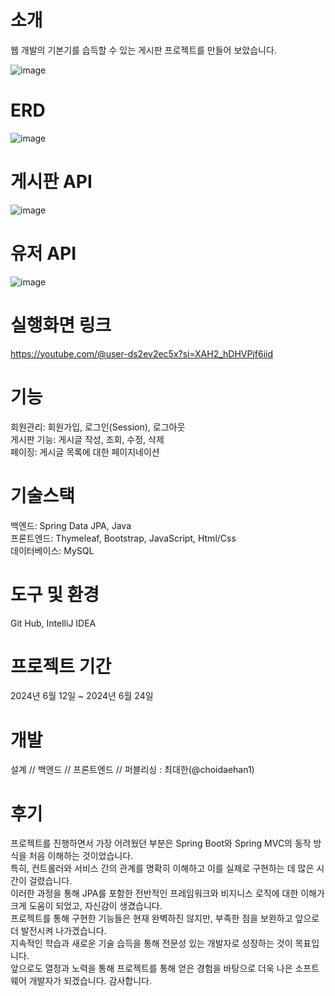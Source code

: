 # 소개
웹 개발의 기본기를 습득할 수 있는 게시판 프로젝트를 만들어 보았습니다.  <br>

![image](https://github.com/choidaehan1/Jpa-Board-Project/assets/155132549/37bd5c68-368d-4ee8-b0da-db5d6c32fac1) <br>
# ERD
![image](https://github.com/choidaehan1/Jpa-Board-Project/assets/155132549/543d3eac-d410-494a-8030-bf2506d6fd73)

# 게시판 API
![image](https://github.com/choidaehan1/Jpa-Board-Project/assets/155132549/87b24c5b-ce78-4ea1-852e-b9cd352b1a04)<br>

# 유저 API
![image](https://github.com/choidaehan1/Jpa-Board-Project/assets/155132549/a20c821c-0268-42df-a084-52edbe20b3ca)

# 실행화면 링크
https://youtube.com/@user-ds2ev2ec5x?si=XAH2_hDHVPjf6iid


# 기능
회원관리: 회원가입, 로그인(Session), 로그아웃 <br>
게시판 기능: 게시글 작성, 조회, 수정, 삭제 <br>
페이징: 게시글 목록에 대한 페이지네이션 

# 기술스택
백엔드: Spring Data JPA, Java <br>
프론트엔드: Thymeleaf, Bootstrap, JavaScript, Html/Css <br>
데이터베이스: MySQL

# 도구 및 환경 
Git Hub, IntelliJ IDEA

# 프로젝트 기간
2024년 6월 12일 ~ 2024년 6월 24일

# 개발
설계 // 백엔드 // 프론트엔드 // 퍼블리싱 : 최대한(@choidaehan1) <br>

# 후기
프로젝트를 진행하면서 가장 어려웠던 부분은 Spring Boot와 Spring MVC의 동작 방식을 처음 이해하는 것이었습니다.  <br> 
특히, 컨트롤러와 서비스 간의 관계를 명확히 이해하고 이를 실제로 구현하는 데 많은 시간이 걸렸습니다.  <br> 
이러한 과정을 통해 JPA를 포함한 전반적인 프레임워크와 비지니스 로직에 대한 이해가 크게 도움이 되었고, 자신감이 생겼습니다.  <br> 
프로젝트를 통해 구현한 기능들은 현재 완벽하진 않지만, 부족한 점을 보완하고 앞으로 더 발전시켜 나가겠습니다.   <br> 
지속적인 학습과 새로운 기술 습득을 통해 전문성 있는 개발자로 성장하는 것이 목표입니다. <br>
앞으로도 열정과 노력을 통해 프로젝트를 통해 얻은 경험을 바탕으로 더욱 나은 소프트웨어 개발자가 되겠습니다. 감사합니다. 





